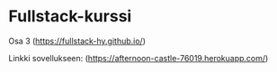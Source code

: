 # Fullstack-kurssi

Osa 3 (https://fullstack-hy.github.io/)

Linkki sovellukseen: (https://afternoon-castle-76019.herokuapp.com/)
